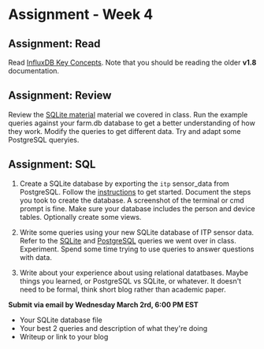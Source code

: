 # Assignment - Week 4

## Assignment: Read

 Read [InfluxDB Key Concepts](https://docs.influxdata.com/influxdb/v1.8/concepts/key_concepts/). Note that you should be reading the older **v1.8** documentation.

## Assignment: Review

Review the [SQLite material](../03_RelationalDatabases/sqlite.md) material we covered in class. Run the example queries against your farm.db database to get a better understanding of how they work. Modify the queries to get different data. Try and adapt some PostgreSQL queryies.

## Assignment: SQL

1) Create a SQLite database by exporting the `itp` sensor_data from PostgreSQL. Follow the [instructions](../03_RelationalDatabases/sqlite.md#create-a-database-with-itp-sensor-data) to get started. Document the steps you took to create the database. A screenshot of the terminal or cmd prompt is fine. Make sure your database includes the person and device tables. Optionally create some views.

2) Write some queries using your new SQLite database of ITP sensor data. Refer to the [SQLite](../03_RelationalDatabases/sqlite.md) and [PostgreSQL](../03_RelationalDatabases/postgres.md) queries we went over in class. Experiment. Spend some time trying to use queries to answer questions with data.

3) Write about your experience about using relational datatbases. Maybe things you learned, or PostgreSQL vs SQLite, or whatever. It doesn't need to be formal, think short blog rather than academic paper.

**Submit via email by Wednesday March 2rd, 6:00 PM EST**

 * Your SQLite database file
 * Your best 2 queries and description of what they're doing
 * Writeup or link to your blog

